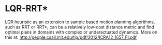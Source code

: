 # LQR-RRT*
LQR heuristic as an extension to sample based motion planning algorithms, such as RRT or  RRT*, can be a relatively low-cost distance metric and find optimal plans in domains with complex or underactuated dynamics.
More on this at: http://people.csail.mit.edu/tlp/pdf/2012/ICRA12_1657_FI.pdf
